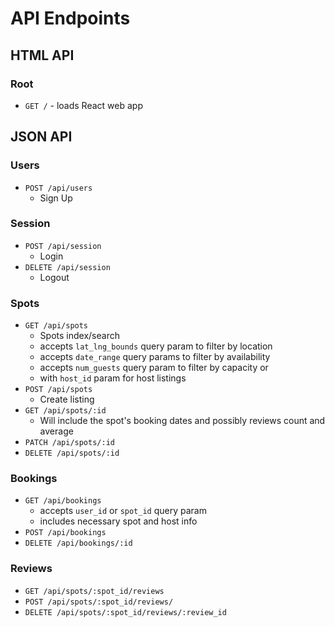 # API Endpoints

## HTML API

### Root

- `GET /` - loads React web app

## JSON API

### Users

- `POST /api/users`
	- Sign Up

### Session

- `POST /api/session`
	- Login
- `DELETE /api/session`
	- Logout

### Spots

- `GET /api/spots`
  - Spots index/search
  - accepts `lat_lng_bounds` query param to filter by location
  - accepts `date_range` query params to filter by availability
  - accepts `num_guests` query param to filter by capacity
  or
  - with `host_id` param for host listings
- `POST /api/spots`
	- Create listing
- `GET /api/spots/:id`
	- Will include the spot's booking dates and possibly reviews count and average
- `PATCH /api/spots/:id`
- `DELETE /api/spots/:id`

### Bookings

- `GET /api/bookings`
	- accepts `user_id` or `spot_id` query param
	- includes necessary spot and host info
- `POST /api/bookings`
- `DELETE /api/bookings/:id`

### Reviews

- `GET /api/spots/:spot_id/reviews`
- `POST /api/spots/:spot_id/reviews/`
- `DELETE /api/spots/:spot_id/reviews/:review_id`
